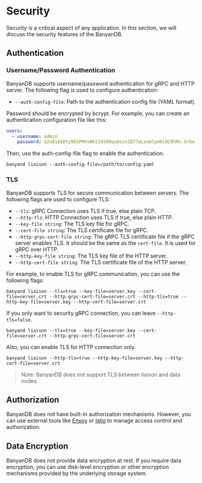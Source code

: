 # Security

Security is a critical aspect of any application. In this section, we will discuss the security features of the BanyanDB.

## Authentication

### Username/Password Authentication

BanyanDB supports username/password authentication for gRPC and HTTP server. The following flag is used to configure authentication:

- `--auth-config-file`: Path to the authentication config file (YAML format).

Password should be encrypted by bcrypt. For example, you can create an authentication configuration file like this:

```yaml
users:
  - username: admin
    password: $2a$10$Dty9D1PMVx0kt24S09qs6ezn2Q77wLsnmlpU6iO29hMn.Urbo.uji
```

Then, use the auth-config-file flag to enable the authentication:

```shell
banyand liaison --auth-config-file=/path/to/config.yaml
```

### TLS

BanyanDB supports TLS for secure communication between servers. The following flags are used to configure TLS:

- `--tls`: gRPC Connection uses TLS if true, else plain TCP.
- `--http-tls`: HTTP Connection uses TLS if true, else plain HTTP.
- `--key-file string`: The TLS key file for gRPC.
- `--cert-file string`: The TLS certificate file for gRPC.
- `--http-grpc-cert-file string`: The gRPC TLS certificate file if the gRPC server enables TLS. It should be the same as the `cert-file`. It is used for gRPC over HTTP.
- `--http-key-file string`: The TLS key file of the HTTP server.
- `--http-cert-file string`: The TLS certificate file of the HTTP server.

For example, to enable TLS for gRPC communication, you can use the following flags:

```shell
banyand liaison --tls=true --key-file=server.key --cert-file=server.crt --http-grpc-cert-file=server.crt --http-tls=true --http-key-file=server.key --http-cert-file=server.crt
```

If you only want to security gRPC connection, you can leave `--http-tls=false`.

```shell
banyand liaison --tls=true --key-file=server.key --cert-file=server.crt --http-grpc-cert-file=server.crt 
```

Also, you can enable TLS for HTTP connection only.

```shell
banyand liaison --http-tls=true --http-key-file=server.key --http-cert-file=server.crt
```

> Note: BanyanDB does not support TLS between liaison and data nodes.

## Authorization

BanyanDB does not have built-in authorization mechanisms. However, you can use external tools like [Envoy](https://www.envoyproxy.io/) or [Istio](https://istio.io/) to manage access control and authorization.

## Data Encryption

BanyanDB does not provide data encryption at rest. If you require data encryption, you can use disk-level encryption or other encryption mechanisms provided by the underlying storage system.